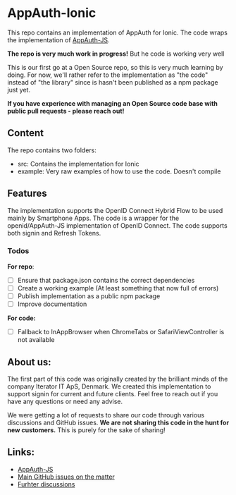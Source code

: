 # AppAuth-Ionic

This repo contains an implementation of AppAuth for Ionic.
The code wraps the implementation of [AppAuth-JS](https://github.com/openid/AppAuth-JS).

**The repo is very much work in progress!** But he code is working very well

This is our first go at a Open Source repo, so this is very much learning by doing.
For now, we'll rather refer to the implementation as "the code" instead of "the library" since is hasn't been published as a npm package just yet.

**If you have experience with managing an Open Source code base with public pull requests - please reach out!**

## Content
The repo contains two folders:
- src: Contains the implementation for Ionic
- example: Very raw examples of how to use the code. Doesn't compile 


## Features
The implementation supports the OpenID Connect Hybrid Flow to be used mainly by Smartphone Apps.
The code is a wrapper for the openid/AppAuth-JS implementation of OpenID Connect. The code supports both signin and Refresh Tokens.


### Todos

**For repo**:
- [ ] Ensure that package.json contains the correct dependencies
- [ ] Create a working example (At least something that now full of errors)
- [ ] Publish implementation as a public npm package
- [ ] Improve documentation

**For code:**
- [ ] Fallback to InAppBrowser when ChromeTabs or SafariViewController is not available


## About us:
The first part of this code was originally created by the brilliant minds of the company Iterator IT ApS, Denmark. We created this implementation to support signin for current and future clients. Feel free to reach out if you have any questions or need any advise. 

We were getting a lot of requests to share our code through various discussions and GitHub issues. **We are not sharing this code in the hunt for new customers.** This is purely for the sake of sharing!


## Links:

- [AppAuth-JS](https://github.com/openid/AppAuth-JS)
- [Main GitHub issues on the matter](https://github.com/openid/AppAuth-JS/issues/21) 
- [Furhter discussions](https://github.com/openid/AppAuth-JS/issues/2)